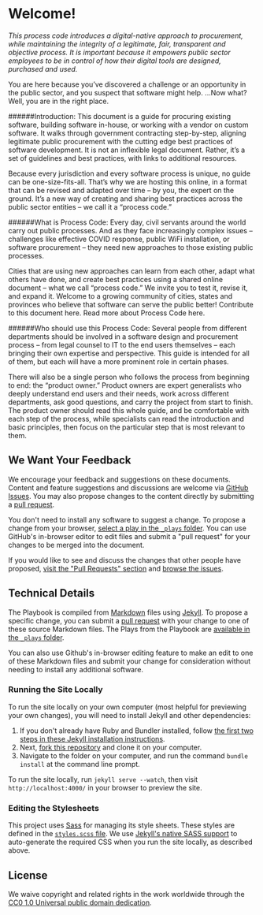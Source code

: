 # Welcome!

*This process code introduces a digital-native approach to procurement, while maintaining the integrity of a legitimate, fair, transparent and objective process. It is important because it empowers public sector employees to be in control of how their digital tools are designed, purchased and used.*

You are here because you’ve discovered a challenge or an opportunity in the public sector, and you suspect that software might help. 
…Now what? 
Well, you are in the right place. 

######Introduction: 
This document is a guide for procuring existing software, building software in-house, or working with a vendor on custom software. It walks through government contracting step-by-step, aligning legitimate public procurement with the cutting edge best practices of software development. It is not an inflexible legal document. Rather, it’s a set of guidelines and best practices, with links to additional resources.

Because every jurisdiction and every software process is unique, no guide can be one-size-fits-all. That’s why we are hosting this online, in a format that can be revised and adapted over time – by you, the expert on the ground. It’s a new way of creating and sharing best practices across the public sector entities – we call it a “process code.”  

######What is Process Code: 
Every day, civil servants around the world carry out public processes. And as they face increasingly complex issues – challenges like effective COVID response, public WiFi installation, or software procurement – they need new approaches to those existing public processes. 

Cities that are using new approaches can learn from each other, adapt what others have done, and create best practices using a shared online document – what we call “process code.” We invite you to test it, revise it, and expand it. Welcome to a growing community of cities, states and provinces who believe that software can serve the public better! 
Contribute to this document here.
Read more about Process Code here. 

######Who should use this Process Code: 
Several people from different departments should be involved in a software design and procurement process – from legal counsel to IT to the end users themselves – each bringing their own expertise and perspective. This guide is intended for all of them, but each will have a more prominent role in certain phases.

There will also be a single person who follows the process from beginning to end: the “product owner.” Product owners are expert generalists who deeply understand end users and their needs, work across different departments, ask good questions, and carry the project from start to finish. The product owner should read this whole guide, and be comfortable with each step of the process, while specialists can read the introduction and basic principles, then focus on the particular step that is most relevant to them. 

## We Want Your Feedback
We encourage your feedback and suggestions on these documents. Content and feature suggestions and discussions are welcome via [GitHub Issues](https://github.com/publiccodenet/process-code/issues). You may also propose changes to the content directly by submitting a [pull request](https://help.github.com/articles/creating-a-pull-request "More Information on Submitting Pull Requests").

You don't need to install any software to suggest a change. To propose a change from your browser, [select a play in the `_plays` folder](https://github.com/publiccodenet/process-code/tree/gh-pages/_plays "Link to the Plays Markdown files"). You can use GitHub's in-browser editor to edit files and submit a "pull request" for your changes to be merged into the document.

If you would like to see and discuss the changes that other people have proposed, [visit the "Pull Requests" section](https://github.com/publiccodenet/process-code/pulls "Link to the Pull Requests Section of GitHub") and [browse the issues](https://github.com/publiccodenet/process-code/issues "Link to the Issues Section of GitHub").

## Technical Details

The Playbook is compiled from [Markdown](https://help.github.com/articles/github-flavored-markdown "Link to More Information About Markdown") files using [Jekyll](https://github.com/jekyll/jekyll "Link to More Information about Jekyll"). To propose a specific change, you can submit a [pull request](https://help.github.com/articles/creating-a-pull-request "More Information on Submitting Pull Requests") with your change to one of these source Markdown files. The Plays from the Playbook are [available in the `_plays` folder](https://github.com/publiccodenet/process-code/tree/gh-pages/_plays "Link to the Plays Markdown files").

You can also use Github's in-browser editing feature to make an edit to one of these Markdown files and submit your change for consideration without needing to install any additional software.

### Running the Site Locally

To run the site locally on your own computer (most helpful for previewing your own changes), you will need to install Jekyll and other dependencies:

1. If you don't already have Ruby and Bundler installed, follow [the first two steps in these Jekyll installation instructions](https://help.github.com/articles/using-jekyll-with-pages#installing-jekyll "Installation instructions for Jekyll").
2. Next, [fork this repository](https://help.github.com/articles/fork-a-repo/ "Instructions for Forking Your Repository") and clone it on your computer.
3. Navigate to the folder on your computer, and run the command `bundle install` at the command line prompt.

To run the site locally, run `jekyll serve --watch`, then visit `http://localhost:4000/` in your browser to preview the site.

### Editing the Stylesheets

This project uses [Sass](http://sass-lang.com/ "Link to Learn More About Sass") for managing its style sheets. These styles are defined in the [`styles.scss` file](assets/_sass/styles.scss). We use [Jekyll's native SASS support](https://jekyllrb.com/docs/assets/) to auto-generate the required CSS when you run the site locally, as described above.

## License

We waive copyright and related rights in the work worldwide through the [CC0 1.0 Universal public domain dedication](https://creativecommons.org/publicdomain/zero/1.0/).
